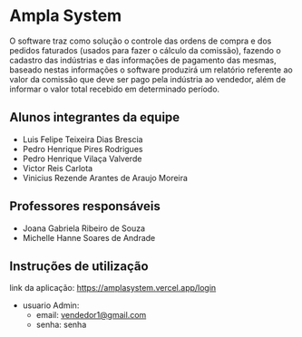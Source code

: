 # Ampla System

O software traz como solução o controle das ordens de compra e dos pedidos faturados (usados para fazer o cálculo da comissão), fazendo o cadastro das indústrias e das informações de pagamento das mesmas, baseado nestas informações o software produzirá um relatório referente ao valor da comissão que deve ser pago pela indústria ao vendedor, além de informar o valor total recebido em determinado período.

## Alunos integrantes da equipe

* Luis Felipe Teixeira Dias Brescia
* Pedro Henrique Pires Rodrigues
* Pedro Henrique Vilaça Valverde
* Victor Reis Carlota
* Vinicius Rezende Arantes de Araujo Moreira

## Professores responsáveis

* Joana Gabriela Ribeiro de Souza
* Michelle Hanne Soares de Andrade

## Instruções de utilização

link da aplicação: https://amplasystem.vercel.app/login 
* usuario Admin: 
    * email: vendedor1@gmail.com
    * senha: senha